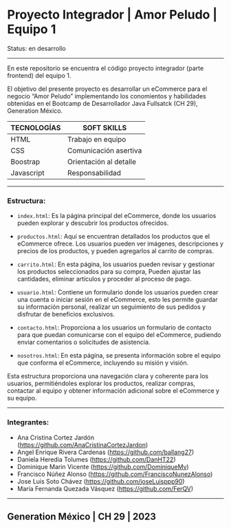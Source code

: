 # Proyecto Integrador | Amor Peludo | Equipo 1

Status: en desarrollo

----

En este repositorio se encuentra el código proyecto integrador (parte frontend) del equipo 1.

El objetivo del presente proyecto es desarrollar un eCommerce para el negocio “Amor Peludo” implementando los conomientos y habilidades obtenidas en el Bootcamp de Desarrollador Java Fullsatck (CH 29), Generation México. 


| **TECNOLOGÍAS**  |     **SOFT SKILLS**      |
|------------------|--------------------------|
|  HTML            |  Trabajo en equipo       |
|  CSS             |  Comunicación asertiva   |
|  Boostrap        |  Orientación al detalle  |
|  Javascript      |  Responsabilidad         |

---
### Estructura:

- `index.html`: Es la página principal del eCommerce, donde los usuarios pueden explorar y descubrir los productos ofrecidos.
  
- `productos.html`: Aquí se encuentran detallados los productos que el eCommerce ofrece. Los usuarios pueden ver imágenes, descripciones y precios de los productos, y pueden agregarlos al carrito de compras.
  
- `carrito.html`: En esta página, los usuarios pueden revisar y gestionar los productos seleccionados para su compra, Pueden ajustar las cantidades, eliminar artículos y proceder al proceso de pago.
  
- `usuario.html`: Contiene un formulario donde los usuarios pueden crear una cuenta o iniciar sesión en el eCommerce, esto les permite guardar su información personal, realizar un seguimiento de sus pedidos y disfrutar de beneficios exclusivos.
  
- `contacto.html`: Proporciona a los usuarios un formulario de contacto para que puedan comunicarse con el equipo del eCommerce, pudiendo enviar comentarios o solicitudes de asistencia.
  
- `nosotros.html`: En esta página, se presenta información sobre el equipo que conforma el eCommerce, incluyendo su misión y visión. 

Esta estructura proporciona una navegación clara y coherente para los usuarios, permitiéndoles explorar los productos, realizar compras, contactar al equipo y obtener información adicional sobre el eCommerce y su equipo.

---
### Integrantes:

- Ana Cristina Cortez Jardón (https://github.com/AnaCristinaCortezJardon) 
- Angel Enrique Rivera Cardenas (https://github.com/ballang27) 
- Daniela Heredia Tolumes (https://github.com/DanHT22)
- Dominique Marin Vicente (https://github.com/DominiqueMv)
- Francisco Núñez Alonso (https://github.com/FranciscoNunezAlonso)
- Jose Luis Soto Chávez (https://github.com/joseLuisppp90)
- María Fernanda Quezada Vásquez (https://github.com/FerQV)

---

## Generation México | CH 29 | 2023
